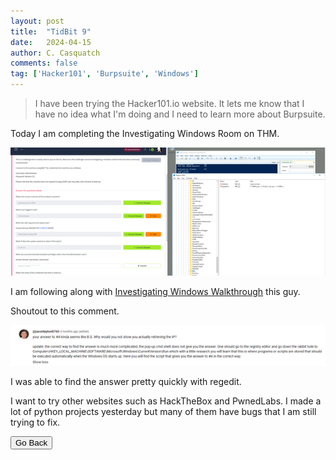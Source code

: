 ```yaml
---
layout: post
title:  "TidBit 9"
date:   2024-04-15
author: C. Casquatch
comments: false
tag: ['Hacker101', 'Burpsuite', 'Windows']
---
```


> I have been trying the Hacker101.io website. It lets me know that I have no idea what I'm doing and I need to learn more about Burpsuite. 


Today I am completing the Investigating Windows Room on THM. 

![Photo1](https://github.com/CyberCasquatch/cybercasquatch.github.io/blob/main/assets/images/9/Picture1.png)

I am following along with [Investigating Windows Walkthrough](https://www.youtube.com/watch?v=s6bt835oZrA) this guy. 

Shoutout to this comment.

![Photo2](https://github.com/CyberCasquatch/cybercasquatch.github.io/blob/main/assets/images/9/Picture2.png)

I was able to find the answer pretty quickly with regedit. 

I want to try other websites such as HackTheBox and PwnedLabs. 
I made a lot of python projects yesterday but many of them have bugs that I am still trying to fix.

<button onclick="history.back()">Go Back</button>
